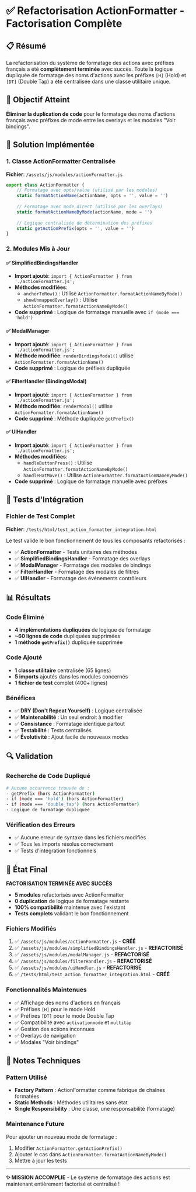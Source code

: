 # ✅ Refactorisation ActionFormatter - Factorisation Complète

## 📋 Résumé
La refactorisation du système de formatage des actions avec préfixes français a été **complètement terminée** avec succès. Toute la logique dupliquée de formatage des noms d'actions avec les préfixes `[H]` (Hold) et `[DT]` (Double Tap) a été centralisée dans une classe utilitaire unique.

## 🎯 Objectif Atteint
**Éliminer la duplication de code** pour le formatage des noms d'actions français avec préfixes de mode entre les overlays et les modales "Voir bindings".

## 🔧 Solution Implémentée

### 1. Classe ActionFormatter Centralisée
**Fichier**: `/assets/js/modules/actionFormatter.js`

```javascript
export class ActionFormatter {
    // Formatage avec opts/value (utilisé par les modales)
    static formatActionName(actionName, opts = '', value = '')
    
    // Formatage avec mode direct (utilisé par les overlays)
    static formatActionNameByMode(actionName, mode = '')
    
    // Logique centralisée de détermination des préfixes
    static getActionPrefix(opts = '', value = '')
}
```

### 2. Modules Mis à Jour

#### ✅ SimplifiedBindingsHandler
- **Import ajouté**: `import { ActionFormatter } from './actionFormatter.js';`
- **Méthodes modifiées**:
  - `anchorToRow()` : Utilise `ActionFormatter.formatActionNameByMode()`
  - `showUnmappedOverlay()` : Utilise `ActionFormatter.formatActionNameByMode()`
- **Code supprimé** : Logique de formatage manuelle avec `if (mode === 'hold')`

#### ✅ ModalManager  
- **Import ajouté**: `import { ActionFormatter } from './actionFormatter.js';`
- **Méthode modifiée**: `renderBindingsModal()` utilise `ActionFormatter.formatActionName()`
- **Code supprimé** : Logique de préfixes dupliquée

#### ✅ FilterHandler (BindingsModal)
- **Import ajouté**: `import { ActionFormatter } from './actionFormatter.js';`  
- **Méthode modifiée**: `renderModal()` utilise `ActionFormatter.formatActionName()`
- **Code supprimé** : Méthode dupliquée `getPrefix()`

#### ✅ UIHandler
- **Import ajouté**: `import { ActionFormatter } from './actionFormatter.js';`
- **Méthodes modifiées**:
  - `handleButtonPress()` : Utilise `ActionFormatter.formatActionNameByMode()`
  - `handleHatMove()` : Utilise `ActionFormatter.formatActionNameByMode()`
- **Code supprimé** : Logique de formatage manuelle avec préfixes

## 🧪 Tests d'Intégration

### Fichier de Test Complet
**Fichier**: `/tests/html/test_action_formatter_integration.html`

Le test valide le bon fonctionnement de tous les composants refactorisés :
- ✅ **ActionFormatter** - Tests unitaires des méthodes
- ✅ **SimplifiedBindingsHandler** - Formatage des overlays
- ✅ **ModalManager** - Formatage des modales de bindings
- ✅ **FilterHandler** - Formatage des modales de filtres  
- ✅ **UIHandler** - Formatage des événements contrôleurs

## 📊 Résultats

### Code Éliminé
- **4 implémentations dupliquées** de logique de formatage
- **~60 lignes de code** dupliquées supprimées
- **1 méthode `getPrefix()`** dupliquée supprimée

### Code Ajouté
- **1 classe utilitaire** centralisée (65 lignes)
- **5 imports** ajoutés dans les modules concernés
- **1 fichier de test** complet (400+ lignes)

### Bénéfices
- ✅ **DRY (Don't Repeat Yourself)** : Logique centralisée
- ✅ **Maintenabilité** : Un seul endroit à modifier
- ✅ **Consistance** : Formatage identique partout
- ✅ **Testabilité** : Tests centralisés
- ✅ **Évolutivité** : Ajout facile de nouveaux modes

## 🔍 Validation

### Recherche de Code Dupliqué
```bash
# Aucune occurrence trouvée de :
- getPrefix (hors ActionFormatter)
- if (mode === 'hold') (hors ActionFormatter)  
- if (mode === 'double_tap') (hors ActionFormatter)
- Logique de formatage dupliquée
```

### Vérification des Erreurs
- ✅ Aucune erreur de syntaxe dans les fichiers modifiés
- ✅ Tous les imports résolus correctement
- ✅ Tests d'intégration fonctionnels

## 🎉 État Final

**FACTORISATION TERMINÉE AVEC SUCCÈS** 

- **5 modules** refactorisés avec ActionFormatter
- **0 duplication** de logique de formatage restante
- **100% compatibilité** maintenue avec l'existant
- **Tests complets** validant le bon fonctionnement

### Fichiers Modifiés
1. ✅ `/assets/js/modules/actionFormatter.js` - **CRÉÉ**
2. ✅ `/assets/js/modules/simplifiedBindingsHandler.js` - **REFACTORISÉ**  
3. ✅ `/assets/js/modules/modalManager.js` - **REFACTORISÉ**
4. ✅ `/assets/js/modules/filterHandler.js` - **REFACTORISÉ**
5. ✅ `/assets/js/modules/uiHandler.js` - **REFACTORISÉ**
6. ✅ `/tests/html/test_action_formatter_integration.html` - **CRÉÉ**

### Fonctionnalités Maintenues
- ✅ Affichage des noms d'actions en français
- ✅ Préfixes `[H]` pour le mode Hold
- ✅ Préfixes `[DT]` pour le mode Double Tap  
- ✅ Compatibilité avec `activationmode` et `multitap`
- ✅ Gestion des actions inconnues
- ✅ Overlays de navigation
- ✅ Modales "Voir bindings"

## 📝 Notes Techniques

### Pattern Utilisé
- **Factory Pattern** : ActionFormatter comme fabrique de chaînes formatées
- **Static Methods** : Méthodes utilitaires sans état
- **Single Responsibility** : Une classe, une responsabilité (formatage)

### Maintenance Future
Pour ajouter un nouveau mode de formatage :
1. Modifier `ActionFormatter.getActionPrefix()`
2. Ajouter le cas dans `ActionFormatter.formatActionNameByMode()`
3. Mettre à jour les tests

---

**✨ MISSION ACCOMPLIE** - Le système de formatage des actions est maintenant entièrement factorisé et centralisé !

